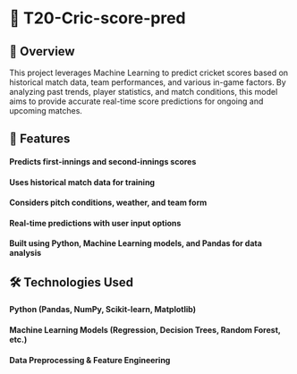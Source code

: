 # 🏏 T20-Cric-score-pred

## 📌 Overview
This project leverages Machine Learning to predict cricket scores based on historical match data, team performances, and various in-game factors. By analyzing past trends, player statistics, and match conditions, this model aims to provide accurate real-time score predictions for ongoing and upcoming matches.

## 🚀 Features
#### Predicts first-innings and second-innings scores
#### Uses historical match data for training
#### Considers pitch conditions, weather, and team form
#### Real-time predictions with user input options
#### Built using Python, Machine Learning models, and Pandas for data analysis

## 🛠️ Technologies Used
#### Python (Pandas, NumPy, Scikit-learn, Matplotlib)
#### Machine Learning Models (Regression, Decision Trees, Random Forest, etc.)
#### Data Preprocessing & Feature Engineering
